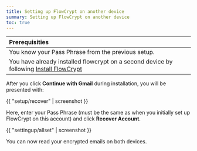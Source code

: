 ```yaml
---
title: Setting up FlowCrypt on another device
summary: Setting up FlowCrypt on another device
toc: true
---
```


| Prerequisities
|:---
| You know your Pass Phrase from the previous setup.
| You have already installed flowcrypt on a second device by following [Install FlowCrypt](install)

After you click **Continue with Gmail** during installation, you will be presented with:

{{ "setup/recover" | screenshot }}

Here, enter your Pass Phrase (must be the same as when you initially set up FlowCrypt on this account) and click **Recover Account**.

{{ "settingup/allset" | screenshot }}

You can now read your encrypted emails on both devices.